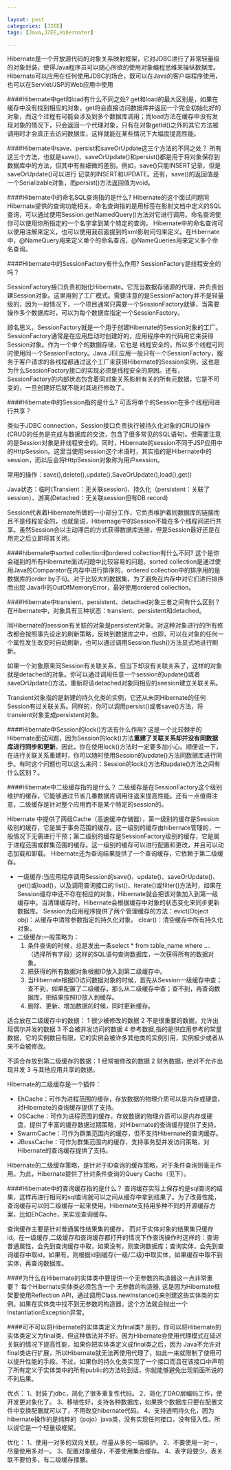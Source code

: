 ```yaml
---

layout: post
categories: [J2EE]
tags: [Java,J2EE,Hibernater]

---
```



Hibernate是一个开放源代码的对象关系映射框架，它对JDBC进行了非常轻量级的对象封装，使得Java程序员可以随心所欲的使用对象编程思维来操纵数据库。 Hibernate可以应用在任何使用JDBC的场合，既可以在Java的客户端程序使用，也可以在Servlet/JSP的Web应用中使用


####Hibernate中get和load有什么不同之处? 
get和load的最大区别是，如果在缓存中没有找到相应的对象，get将会直接访问数据库并返回一个完全初始化好的对象，而这个过程有可能会涉及到多个数据库调用；而load方法在缓存中没有发现对象的情况下，只会返回一个代理对象，只有在对象getId()之外的其它方法被调用时才会真正去访问数据库，这样就能在某些情况下大幅度提高性能。

####Hibernate中save、persist和saveOrUpdate这三个方法的不同之处？
所有这三个方法，也就是save()、saveOrUpdate()和persist()都是用于将对象保存到数据库中的方法，但其中有些细微的差别。例如，save()只能INSERT记录，但是saveOrUpdate()可以进行 记录的INSERT和UPDATE。还有，save()的返回值是一个Serializable对象，而persist()方法返回值为void。

####Hibernate中的命名SQL查询指的是什么? 
Hibernate的这个面试问题同Hibernate提供的查询功能相关。命名查询指的是用<sql-query>标签在影射文档中定义的SQL查询，可以通过使用Session.getNamedQuery()方法对它进行调用。命名查询使你可以使用你所指定的一个名字拿到某个特定的查询。 Hibernate中的命名查询可以使用注解来定义，也可以使用我前面提到的xml影射问句来定义。在Hibernate中，@NameQuery用来定义单个的命名查询，@NameQueries用来定义多个命名查询。 


####Hibernate中的SessionFactory有什么作用? SessionFactory是线程安全的吗？ 


SessionFactory接口负责初始化Hibernate。它充当数据存储源的代理，并负责创建Session对象。这里用到了工厂模式。需要注意的是SessionFactory并不是轻量级的，因为一般情况下，一个项目通常只需要一个SessionFactory就够，当需要操作多个数据库时，可以为每个数据库指定一个SessionFactory。


顾名思义，SessionFactory就是一个用于创建Hibernate的Session对象的工厂。SessionFactory通常是在应用启动时创建好的，应用程序中的代码用它来获得Session对象。作为一个单个的数据存储，它也是 线程安全的，所以多个线程可同时使用同一个SessionFactory。Java JEE应用一般只有一个SessionFactory，服务于客户请求的各线程都通过这个工厂来获得Hibernate的Session实例，这也是为什么SessionFactory接口的实现必须是线程安全的原因。还有，SessionFactory的内部状态包含着同对象关系影射有关的所有元数据，它是不可变的，一旦创建好后就不能对其进行修改了。

####Hibernate中的Session指的是什么? 可否将单个的Session在多个线程间进行共享？

类似于JDBC connection，Session接口负责执行被持久化对象的CRUD操作(CRUD的任务是完成与数据库的交流，包含了很多常见的SQL语句)。但需要注意的是Session对象是非线程安全的。同时，Hibernate的session不同于JSP应用中的HttpSession。这里当使用session这个术语时，其实指的是Hibernate中的session，而以后会将HttpSession对象称为用户session。

常用的操作：save(),delete(),update(),SaveOrUpdate(),load(),get()

Java状态：临时(Transient：无关联session)、持久化（persistent：关联了session）、游离(Detached：无关联session但有DB record)

 
Session代表着Hibernate所做的一小部分工作，它负责维护着同数据库的链接而且不是线程安全的，也就是说，Hibernage中的Session不能在多个线程间进行共享。虽然Session会以主动滞后的方式获得数据库连接，但是Session最好还是在用完之后立即将其关闭。 

####hibernate中sorted collection和ordered collection有什么不同? 
这个是你会碰到的所有Hibernate面试问题中比较容易的问题。sorted collection是通过使用Java的Comparator在内存中进行排序的，ordered collection中的排序用的是数据库的order by子句。对于比较大的数据集，为了避免在内存中对它们进行排序而出现 Java中的OutOfMemoryError，最好使用ordered collection。

####Hibernate中transient、persistent、detached对象三者之间有什么区别？ 
在Hibernate中，对象具有三种状态：transient、persistent和detached。

同Hibernate的session有关联的对象是persistent对象。对这种对象进行的所有修改都会按照事先设定的刷新策略，反映到数据库之中，也即，可以在对象的任何一个属性发生改变时自动刷新，也可以通过调用Session.flush()方法显式地进行刷新。

如果一个对象原来同Session有关联关系，但当下却没有关联关系了，这样的对象就是detached的对象。你可以通过调用任意一个session的update()或者saveOrUpdate()方法，重新将该detached对象同相应的seesion建立关联关系。

Transient对象指的是新建的持久化类的实例，它还从未同Hibernate的任何Session有过关联关系。同样的，你可以调用persist()或者save()方法，将transient对象变成persistent对象。

####Hibernate中Session的lock()方法有什么作用? 
这是一个比较棘手的Hibernate面试问题，因为Session的lock()方法**重建了关联关系却并没有同数据库进行同步和更新**。因此，你在使用lock()方法时一定要多加小心。顺便说一下，在进行关联关系重建时，你可以随时使用Session的update()方法同数据库进行同步。有时这个问题也可以这么来问：Session的lock()方法和update()方法之间有什么区别？。

####Hibernate中二级缓存指的是什么？ 
二级缓存是在SessionFactory这个级别维护的缓存，它能够通过节省几番数据库调用往返来提高性能。还有一点值得注意，二级缓存是针对整个应用而不是某个特定的session的。


Hibernate 中提供了两级Cache（高速缓冲存储器），第一级别的缓存是Session级别的缓存，它是属于事务范围的缓存。这一级别的缓存由hibernate管理的，一般情况下无需进行干预；第二级别的缓存是SessionFactory级别的缓存，它是属于进程范围或群集范围的缓存。这一级别的缓存可以进行配置和更改，并且可以动态加载和卸载。 Hibernate还为查询结果提供了一个查询缓存，它依赖于第二级缓存。

- 一级缓存:当应用程序调用Session的save()、update()、saveOrUpdate()、get()或load()，以及调用查询接口的 list()、iterate()或filter()方法时，如果在Session缓存中还不存在相应的对象，Hibernate就会把该对象加入到第一级缓存中。当清理缓存时，Hibernate会根据缓存中对象的状态变化来同步更新数据库。 Session为应用程序提供了两个管理缓存的方法：evict(Object obj)：从缓存中清除参数指定的持久化对象。 clear()：清空缓存中所有持久化对象。
- 二级缓存:一般策略为：
	1) 条件查询的时候，总是发出一条select * from table_name where …. （选择所有字段）这样的SQL语句查询数据库，一次获得所有的数据对象。
	2) 把获得的所有数据对象根据ID放入到第二级缓存中。
	3) 当Hibernate根据ID访问数据对象的时候，首先从Session一级缓存中查；查不到，如果配置了二级缓存，那么从二级缓存中查；查不到，再查询数据库，把结果按照ID放入到缓存。
	4) 删除、更新、增加数据的时候，同时更新缓存。

适合放在二级缓存中的数据： 1 很少被修改的数据 2 不是很重要的数据，允许出现偶尔并发的数据 3 不会被并发访问的数据 4 参考数据,指的是供应用参考的常量数据，它的实例数目有限，它的实例会被许多其他类的实例引用，实例极少或者从来不会被修改。

不适合存放到第二级缓存的数据：1 经常被修改的数据 2 财务数据，绝对不允许出现并发 3 与其他应用共享的数据。

Hibernate的二级缓存是一个插件：

- EhCache：可作为进程范围的缓存，存放数据的物理介质可以是内存或硬盘，对Hibernate的查询缓存提供了支持。
- OSCache：可作为进程范围的缓存，存放数据的物理介质可以是内存或硬盘，提供了丰富的缓存数据过期策略，对Hibernate的查询缓存提供了支持。
- SwarmCache：可作为群集范围内的缓存，但不支持Hibernate的查询缓存。
- JBossCache：可作为群集范围内的缓存，支持事务型并发访问策略，对Hibernate的查询缓存提供了支持。

Hibernate的二级缓存策略，是针对于ID查询的缓存策略，对于条件查询则毫无作用。为此，Hibernate提供了针对条件查询的Query Cache（见下）。



####Hibernate中的查询缓存指的是什么？ 
查询缓存实际上保存的是sql查询的结果，这样再进行相同的sql查询就可以之间从缓存中拿到结果了。为了改善性能，查询缓存可以同二级缓存一起来使用。Hibernate支持用多种不同的开源缓存方案，比如EhCache，来实现查询缓存。

查询缓存主要是针对普通属性结果集的缓存， 而对于实体对象的结果集只缓存id。在一级缓存,二级缓存和查询缓存都打开的情况下作查询操作时这样的：查询普通属性，会先到查询缓存中取，如果没有，则查询数据库；查询实体，会先到查询缓存中取id，如果有，则根据id到缓存(一级/二级)中取实体，如果缓存中取不到实体，再查询数据库。

####为什么在Hibernate的实体类中要提供一个无参数的构造器这一点非常重要？
每个Hibernate实体类必须包含一个 无参数的构造器, 这是因为Hibernate框架要使用Reflection API，通过调用Class.newInstance()来创建这些实体类的实例。如果在实体类中找不到无参数的构造器，这个方法就会抛出一个InstantiationException异常。


####可不可以将Hibernate的实体类定义为final类? 
是的，你可以将Hibernate的实体类定义为final类，但这种做法并不好。因为Hibernate会使用代理模式在延迟关联的情况下提高性能，如果你把实体类定义成final类之后，因为 Java不允许对final类进行扩展，所以Hibernate就无法再使用代理了，如此一来就限制了使用可以提升性能的手段。不过，如果你的持久化类实现了一个接口而且在该接口中声明了所有定义于实体类中的所有public的方法轮到话，你就能够避免出现前面所说的不利后果。 



优点：
1、封装了jdbc，简化了很多重复性代码。
2、简化了DAO层编码工作，使开发更对象化了。
3、移植性好，支持各种数据库，如果换个数据库只要在配置文件中变换配置就可以了，不用改变hibernate代码。
4、支持透明持久化，因为hibernate操作的是纯粹的（pojo）java类，没有实现任何接口，没有侵入性。所以说它是一个轻量级框架。

优化：
1、使用一对多的双向关联，尽量从多的一端维护。
2、不要使用一对一，尽量使用多对一。
3、配置对象缓存，不要使用集合缓存。
4、表字段要少，表关联不要怕多，有二级缓存撑腰。

